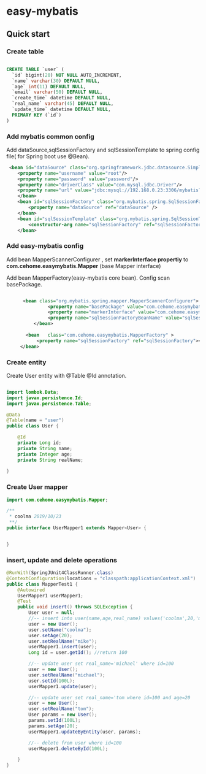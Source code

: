 # easy-mybatis

## Quick start

### Create table
```sql

CREATE TABLE `user` (
  `id` bigint(20) NOT NULL AUTO_INCREMENT,
  `name` varchar(30) DEFAULT NULL,
  `age` int(11) DEFAULT NULL,
  `email` varchar(50) DEFAULT NULL,
  `create_time` datetime DEFAULT NULL,
  `real_name` varchar(45) DEFAULT NULL,
  `update_time` datetime DEFAULT NULL,
  PRIMARY KEY (`id`)
) 

```

### Add mybatis common config
 Add dataSource,sqlSessionFactory and sqlSessionTemplate to spring config file( for Spring boot use @Bean).
 
```xml
 <bean id="dataSource" class="org.springframework.jdbc.datasource.SimpleDriverDataSource">
    <property name="username" value="root"/>
    <property name="password" value="password"/>
    <property name="driverClass" value="com.mysql.jdbc.Driver"/>
    <property name="url" value="jdbc:mysql://192.168.0.23:3306/mybatis?useUnicode=true&amp;characterEncoding=utf8&amp;allowMultiQueries=true&amp;useSSL=false"/>
    </bean>
    <bean id="sqlSessionFactory" class="org.mybatis.spring.SqlSessionFactoryBean">
        <property name="dataSource" ref="dataSource" />
    </bean>
    <bean id="sqlSessionTemplate" class="org.mybatis.spring.SqlSessionTemplate">
        <constructor-arg name="sqlSessionFactory" ref="sqlSessionFactory" />
    </bean>

```

### Add easy-mybatis config

Add bean MapperScannerConfigurer , set **markerInterface propertiy** to **com.cehome.easymybatis.Mapper** (base Mapper interface)

Add bean MapperFactory(easy-mybatis core bean). Config scan basePackage.


```xml

      <bean class="org.mybatis.spring.mapper.MapperScannerConfigurer">
               <property name="basePackage" value="com.cehome.easymybatis"></property>
               <property name="markerInterface" value="com.cehome.easymybatis.Mapper"></property>
               <property name="sqlSessionFactoryBeanName" value="sqlSessionFactory"></property>
          </bean>
   
       <bean   class="com.cehome.easymybatis.MapperFactory" >
           <property name="sqlSessionFactory" ref="sqlSessionFactory"></property>
     </bean>


```

### Create entity
Create User entity with @Table @Id annotation.
```java

import lombok.Data;
import javax.persistence.Id;
import javax.persistence.Table;

@Data
@Table(name = "user")
public class User {

    @Id
    private Long id;
    private String name;
    private Integer age;
    private String realName;
 
}
``` 

### Create User mapper

```java
import com.cehome.easymybatis.Mapper;

/**
 * coolma 2019/10/23
 **/
public interface UserMapper1 extends Mapper<User> {


}
```

### insert, update and delete operations

```java
@RunWith(SpringJUnit4ClassRunner.class)
@ContextConfiguration(locations = "classpath:applicationContext.xml")
public class MapperTest1 {
    @Autowired
    UserMapper1 userMapper1;
    @Test
    public void insert() throws SQLException {
        User user = null;
        //-- insert into user(name,age,real_name) values('coolma',20,'mike')
        user = new User();
        user.setName("coolma");
        user.setAge(20);
        user.setRealName("mike");
        userMapper1.insert(user);
        Long id = user.getId(); //return 100

        //-- update user set real_name='michael' where id=100
        user = new User();
        user.setRealName("michael");
        user.setId(100L);
        userMapper1.update(user);

        //-- update user set real_name='tom where id=100 and age=20
        user = new User();
        user.setRealName("tom");
        User params = new User();
        params.setId(100L);
        params.setAge(20);
        userMapper1.updateByEntity(user, params);

        //-- delete from user where id=100
        userMapper1.deleteById(100L);

    }
}

```